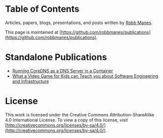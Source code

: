 # Table of Contents

Articles, papers, blogs, presentations, and posts written by [Robb Manes](https://robbmanes.com).

This page is maintained at [https://github.com/robbmanes/publications](https://github.com/robbmanes/publications).

# Standalone Publications
- [Running CoreDNS as a DNS Server in a Container](running_coredns_as_a_dns_server_in_a_container.md)
- [What a Video Game for Kids can Teach you about Software Engineering and Infrastructure](what_a_video_game_for_kids_can_teach_you_about_software_engineering_and_infrastructure.md)

# License
This work is licensed under the Creative Commons Attribution-ShareAlike 4.0 International License. To view a copy of this license, visit [http://creativecommons.org/licenses/by-sa/4.0/](http://creativecommons.org/licenses/by-sa/4.0/).